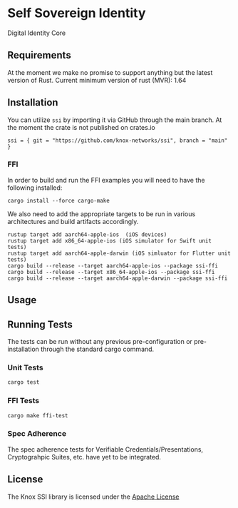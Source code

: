 # Self Sovereign Identity
Digital Identity Core


## Requirements
At the moment we make no promise to support anything but the latest version of Rust. Current minimum version of rust (MVR): 1.64

## Installation
You can utilize `ssi` by importing it via GitHub through the main branch. At the moment the crate is not published on crates.io
```
ssi = { git = "https://github.com/knox-networks/ssi", branch = "main" }
```

### FFI
In order to build and run the FFI examples you will need to have the following installed:
```
cargo install --force cargo-make
```
We also need to add the appropriate targets to be run in various architectures and build artifacts accordingly.
```
rustup target add aarch64-apple-ios  (iOS devices)
rustup target add x86_64-apple-ios (iOS simulator for Swift unit tests)
rustup target add aarch64-apple-darwin (iOS simluator for Flutter unit tests)
cargo build --release --target aarch64-apple-ios --package ssi-ffi
cargo build --release --target x86_64-apple-ios --package ssi-ffi
cargo build --release --target aarch64-apple-darwin --package ssi-ffi
```
## Usage

## Running Tests
The tests can be run without any previous pre-configuration or pre-installation through the standard cargo command.

### Unit Tests

```rust
cargo test
```

### FFI Tests

```sh
cargo make ffi-test
```

### Spec Adherence
The spec adherence tests for Verifiable Credentials/Presentations, Cryptograhpic Suites, etc. have yet to be integrated.

## License
The Knox SSI library is licensed under the [Apache License](https://github.com/knox-networks/ssi/blob/main/LICENSE)
